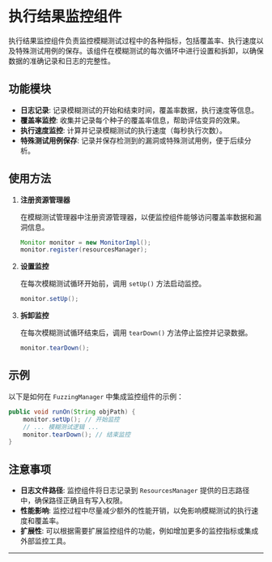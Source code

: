 
# 执行结果监控组件

执行结果监控组件负责监控模糊测试过程中的各种指标，包括覆盖率、执行速度以及特殊测试用例的保存。该组件在模糊测试的每次循环中进行设置和拆卸，以确保数据的准确记录和日志的完整性。

## 功能模块

- **日志记录**: 记录模糊测试的开始和结束时间，覆盖率数据，执行速度等信息。
- **覆盖率监控**: 收集并记录每个种子的覆盖率信息，帮助评估变异的效果。
- **执行速度监控**: 计算并记录模糊测试的执行速度（每秒执行次数）。
- **特殊测试用例保存**: 记录并保存检测到的漏洞或特殊测试用例，便于后续分析。

## 使用方法

1. **注册资源管理器**

   在模糊测试管理器中注册资源管理器，以便监控组件能够访问覆盖率数据和漏洞信息。

   ```java
   Monitor monitor = new MonitorImpl();
   monitor.register(resourcesManager);
   

2. **设置监控**

   在每次模糊测试循环开始前，调用 `setUp()` 方法启动监控。

   ```java
   monitor.setUp();
   

3. **拆卸监控**

   在每次模糊测试循环结束后，调用 `tearDown()` 方法停止监控并记录数据。

   ```java
   monitor.tearDown();
   

## 示例

以下是如何在 `FuzzingManager` 中集成监控组件的示例：

```java
public void runOn(String objPath) {
    monitor.setUp(); // 开始监控
    // ... 模糊测试逻辑 ...
    monitor.tearDown(); // 结束监控
}
```

## 注意事项

- **日志文件路径**: 监控组件将日志记录到 `ResourcesManager` 提供的日志路径中，确保路径正确且有写入权限。
- **性能影响**: 监控过程中尽量减少额外的性能开销，以免影响模糊测试的执行速度和覆盖率。
- **扩展性**: 可以根据需要扩展监控组件的功能，例如增加更多的监控指标或集成外部监控工具。

---

